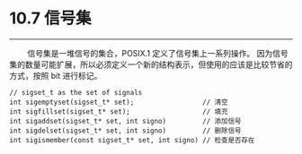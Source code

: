 # 10.7 信号集
***

&emsp;&emsp;
信号集是一堆信号的集合，POSIX.1 定义了信号集上一系列操作。
因为信号集的数量可能扩展，所以必须定义一个新的结构表示，但使用的应该是比较节省的方式，按照 bit 进行标记。

    // sigset_t as the set of signals
    int sigemptyset(sigset_t* set);                 // 清空
    int sigfillset(sigset_t* set);                  // 填充
    int sigaddset(sigset_t* set, int signo)         // 添加信号
    int sigdelset(sigset_t* set, int signo)         // 删除信号
    int sigismember(const sigset_t* set, int signo) // 检查是否存在